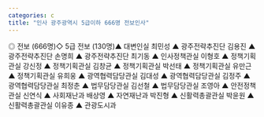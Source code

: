 ```yaml
---
categories: c
title: "인사 광주광역시 5급이하 666명 전보인사"
---
```

◎ 전보 (666명)◇ 5급 전보 (130명)▲ 대변인실 최민성 ▲ 광주전략추진단 김용진 ▲ 광주전략추진단 손명희 ▲ 광주전략추진단 최기동 ▲ 인사정책관실 이형호 ▲ 정책기획관실 강신정 ▲ 정책기획관실 김창균 ▲ 정책기획관실 박선태 ▲ 정책기획관실 유만근 ▲ 정책기획관실 유희웅 ▲ 광역협력담당관실 김대성 ▲ 광역협력담당관실 김정주 ▲ 광역협력담당관실 최정춘 ▲ 법무담당관실 김선철 ▲ 법무담당관실 조영아 ▲ 안전정책관실 신연식 ▲ 사회재난과 배상영 ▲ 자연재난과 박진형 ▲ 신활력총괄관실 박윤원 ▲ 신활력총괄관실 이유종 ▲ 관광도시과